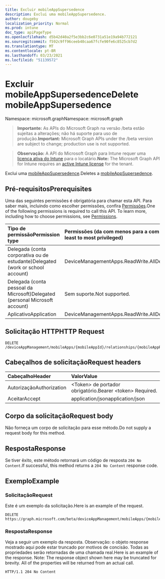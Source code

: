 ```yaml
---
title: Excluir mobileAppSupersedence
description: Exclui uma mobileAppSupersedence.
author: dougeby
localization_priority: Normal
ms.prod: intune
doc_type: apiPageType
ms.openlocfilehash: d5b42d40a2f5e3bb2c6e0731a51e19a94b772121
ms.sourcegitcommit: f592c9ff96ceeb40caa67fcfe90fe6c8525cb7d2
ms.translationtype: MT
ms.contentlocale: pt-BR
ms.lasthandoff: 03/23/2021
ms.locfileid: "51139572"
---
```

# <a name="delete-mobileappsupersedence"></a><span data-ttu-id="bfd8e-103">Excluir mobileAppSupersedence</span><span class="sxs-lookup"><span data-stu-id="bfd8e-103">Delete mobileAppSupersedence</span></span>

<span data-ttu-id="bfd8e-104">Namespace: microsoft.graph</span><span class="sxs-lookup"><span data-stu-id="bfd8e-104">Namespace: microsoft.graph</span></span>

> <span data-ttu-id="bfd8e-105">**Importante:** As APIs do Microsoft Graph na versão /beta estão sujeitas a alterações; não há suporte para uso de produção.</span><span class="sxs-lookup"><span data-stu-id="bfd8e-105">**Important:** Microsoft Graph APIs under the /beta version are subject to change; production use is not supported.</span></span>

> <span data-ttu-id="bfd8e-106">**Observação:** A API do Microsoft Graph para Intune requer uma [licença ativa do Intune](https://go.microsoft.com/fwlink/?linkid=839381) para o locatário.</span><span class="sxs-lookup"><span data-stu-id="bfd8e-106">**Note:** The Microsoft Graph API for Intune requires an [active Intune license](https://go.microsoft.com/fwlink/?linkid=839381) for the tenant.</span></span>

<span data-ttu-id="bfd8e-107">Exclui uma [mobileAppSupersedence](../resources/intune-apps-mobileappsupersedence.md).</span><span class="sxs-lookup"><span data-stu-id="bfd8e-107">Deletes a [mobileAppSupersedence](../resources/intune-apps-mobileappsupersedence.md).</span></span>

## <a name="prerequisites"></a><span data-ttu-id="bfd8e-108">Pré-requisitos</span><span class="sxs-lookup"><span data-stu-id="bfd8e-108">Prerequisites</span></span>
<span data-ttu-id="bfd8e-p101">Uma das seguintes permissões é obrigatória para chamar esta API. Para saber mais, incluindo como escolher permissões, confira [Permissões](/graph/permissions-reference).</span><span class="sxs-lookup"><span data-stu-id="bfd8e-p101">One of the following permissions is required to call this API. To learn more, including how to choose permissions, see [Permissions](/graph/permissions-reference).</span></span>

|<span data-ttu-id="bfd8e-111">Tipo de permissão</span><span class="sxs-lookup"><span data-stu-id="bfd8e-111">Permission type</span></span>|<span data-ttu-id="bfd8e-112">Permissões (da com menos para a com mais privilégios)</span><span class="sxs-lookup"><span data-stu-id="bfd8e-112">Permissions (from least to most privileged)</span></span>|
|:---|:---|
|<span data-ttu-id="bfd8e-113">Delegada (conta corporativa ou de estudante)</span><span class="sxs-lookup"><span data-stu-id="bfd8e-113">Delegated (work or school account)</span></span>|<span data-ttu-id="bfd8e-114">DeviceManagementApps.ReadWrite.All</span><span class="sxs-lookup"><span data-stu-id="bfd8e-114">DeviceManagementApps.ReadWrite.All</span></span>|
|<span data-ttu-id="bfd8e-115">Delegada (conta pessoal da Microsoft)</span><span class="sxs-lookup"><span data-stu-id="bfd8e-115">Delegated (personal Microsoft account)</span></span>|<span data-ttu-id="bfd8e-116">Sem suporte.</span><span class="sxs-lookup"><span data-stu-id="bfd8e-116">Not supported.</span></span>|
|<span data-ttu-id="bfd8e-117">Aplicativo</span><span class="sxs-lookup"><span data-stu-id="bfd8e-117">Application</span></span>|<span data-ttu-id="bfd8e-118">DeviceManagementApps.ReadWrite.All</span><span class="sxs-lookup"><span data-stu-id="bfd8e-118">DeviceManagementApps.ReadWrite.All</span></span>|

## <a name="http-request"></a><span data-ttu-id="bfd8e-119">Solicitação HTTP</span><span class="sxs-lookup"><span data-stu-id="bfd8e-119">HTTP Request</span></span>
<!-- {
  "blockType": "ignored"
}
-->
``` http
DELETE /deviceAppManagement/mobileApps/{mobileAppId}/relationships/{mobileAppRelationshipId}
```

## <a name="request-headers"></a><span data-ttu-id="bfd8e-120">Cabeçalhos de solicitação</span><span class="sxs-lookup"><span data-stu-id="bfd8e-120">Request headers</span></span>
|<span data-ttu-id="bfd8e-121">Cabeçalho</span><span class="sxs-lookup"><span data-stu-id="bfd8e-121">Header</span></span>|<span data-ttu-id="bfd8e-122">Valor</span><span class="sxs-lookup"><span data-stu-id="bfd8e-122">Value</span></span>|
|:---|:---|
|<span data-ttu-id="bfd8e-123">Autorização</span><span class="sxs-lookup"><span data-stu-id="bfd8e-123">Authorization</span></span>|<span data-ttu-id="bfd8e-124">&lt;Token&gt; de portador obrigatório.</span><span class="sxs-lookup"><span data-stu-id="bfd8e-124">Bearer &lt;token&gt; Required.</span></span>|
|<span data-ttu-id="bfd8e-125">Aceitar</span><span class="sxs-lookup"><span data-stu-id="bfd8e-125">Accept</span></span>|<span data-ttu-id="bfd8e-126">application/json</span><span class="sxs-lookup"><span data-stu-id="bfd8e-126">application/json</span></span>|

## <a name="request-body"></a><span data-ttu-id="bfd8e-127">Corpo da solicitação</span><span class="sxs-lookup"><span data-stu-id="bfd8e-127">Request body</span></span>
<span data-ttu-id="bfd8e-128">Não forneça um corpo de solicitação para esse método.</span><span class="sxs-lookup"><span data-stu-id="bfd8e-128">Do not supply a request body for this method.</span></span>

## <a name="response"></a><span data-ttu-id="bfd8e-129">Resposta</span><span class="sxs-lookup"><span data-stu-id="bfd8e-129">Response</span></span>
<span data-ttu-id="bfd8e-130">Se tiver êxito, este método retornará um código de resposta `204 No Content`.</span><span class="sxs-lookup"><span data-stu-id="bfd8e-130">If successful, this method returns a `204 No Content` response code.</span></span>

## <a name="example"></a><span data-ttu-id="bfd8e-131">Exemplo</span><span class="sxs-lookup"><span data-stu-id="bfd8e-131">Example</span></span>

### <a name="request"></a><span data-ttu-id="bfd8e-132">Solicitação</span><span class="sxs-lookup"><span data-stu-id="bfd8e-132">Request</span></span>
<span data-ttu-id="bfd8e-133">Este é um exemplo da solicitação.</span><span class="sxs-lookup"><span data-stu-id="bfd8e-133">Here is an example of the request.</span></span>
``` http
DELETE https://graph.microsoft.com/beta/deviceAppManagement/mobileApps/{mobileAppId}/relationships/{mobileAppRelationshipId}
```

### <a name="response"></a><span data-ttu-id="bfd8e-134">Resposta</span><span class="sxs-lookup"><span data-stu-id="bfd8e-134">Response</span></span>
<span data-ttu-id="bfd8e-p102">Veja a seguir um exemplo da resposta. Observação: o objeto response mostrado aqui pode estar truncado por motivos de concisão. Todas as propriedades serão retornadas de uma chamada real.</span><span class="sxs-lookup"><span data-stu-id="bfd8e-p102">Here is an example of the response. Note: The response object shown here may be truncated for brevity. All of the properties will be returned from an actual call.</span></span>
``` http
HTTP/1.1 204 No Content
```




